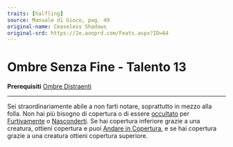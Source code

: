 ```yaml
---
traits: [halfling]
source: Manuale di Gioco, pag. 49
original-name: Ceaseless Shadows
original-srd: https://2e.aonprd.com/Feats.aspx?ID=64
---
```


# Ombre Senza Fine - Talento 13

**Prerequisiti** [Ombre Distraenti](/stirpi/halfling/talenti/ombre-distraenti)

---

Sei straordinariamente abile a non farti notare, soprattutto in mezzo alla
folla. Non hai più bisogno di copertura o di essere
[occultato](/condizioni/occultato) per
[Furtivamente](/azioni/abilita/muoversi-furtivamente) o
[Nasconderti](/abilita/abilita/nascondersi). Se hai copertura inferiore grazie a
una creatura, ottieni copertura e puoi
[Andare in Copertura](/azioni/base/andare-in-copertura), e se hai copertura
grazie a una creatura ottieni copertura superiore.
